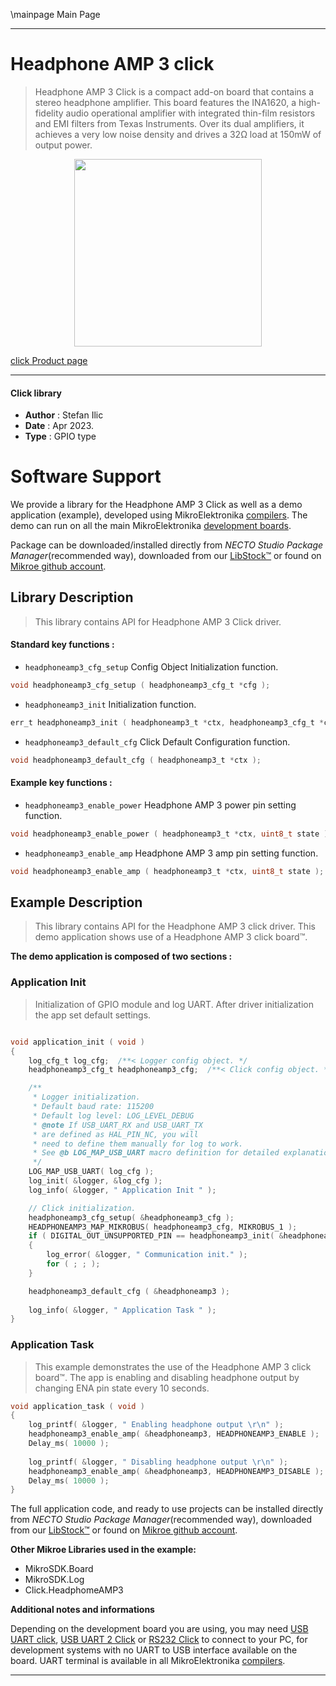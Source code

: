 \mainpage Main Page

---
# Headphone AMP 3 click

> Headphone AMP 3 Click is a compact add-on board that contains a stereo headphone amplifier. This board features the INA1620, a high-fidelity audio operational amplifier with integrated thin-film resistors and EMI filters from Texas Instruments. Over its dual amplifiers, it achieves a very low noise density and drives a 32Ω load at 150mW of output power. 

<p align="center">
  <img src="https://download.mikroe.com/images/click_for_ide/headphoneamp3_click.png" height=300px>
</p>

[click Product page](https://www.mikroe.com/headphone-amp-3-click)

---


#### Click library

- **Author**        : Stefan Ilic
- **Date**          : Apr 2023.
- **Type**          : GPIO type


# Software Support

We provide a library for the Headphone AMP 3 Click
as well as a demo application (example), developed using MikroElektronika
[compilers](https://www.mikroe.com/necto-studio).
The demo can run on all the main MikroElektronika [development boards](https://www.mikroe.com/development-boards).

Package can be downloaded/installed directly from *NECTO Studio Package Manager*(recommended way), downloaded from our [LibStock&trade;](https://libstock.mikroe.com) or found on [Mikroe github account](https://github.com/MikroElektronika/mikrosdk_click_v2/tree/master/clicks).

## Library Description

> This library contains API for Headphone AMP 3 Click driver.

#### Standard key functions :

- `headphoneamp3_cfg_setup` Config Object Initialization function.
```c
void headphoneamp3_cfg_setup ( headphoneamp3_cfg_t *cfg );
```

- `headphoneamp3_init` Initialization function.
```c
err_t headphoneamp3_init ( headphoneamp3_t *ctx, headphoneamp3_cfg_t *cfg );
```

- `headphoneamp3_default_cfg` Click Default Configuration function.
```c
void headphoneamp3_default_cfg ( headphoneamp3_t *ctx );
```

#### Example key functions :

- `headphoneamp3_enable_power` Headphone AMP 3 power pin setting function.
```c
void headphoneamp3_enable_power ( headphoneamp3_t *ctx, uint8_t state );
```

- `headphoneamp3_enable_amp` Headphone AMP 3 amp pin setting function.
```c
void headphoneamp3_enable_amp ( headphoneamp3_t *ctx, uint8_t state );
```

## Example Description

> This library contains API for the Headphone AMP 3 click driver.
  This demo application shows use of a Headphone AMP 3 click board™.

**The demo application is composed of two sections :**

### Application Init

> Initialization of GPIO module and log UART.
  After driver initialization the app set default settings.

```c

void application_init ( void ) 
{
    log_cfg_t log_cfg;  /**< Logger config object. */
    headphoneamp3_cfg_t headphoneamp3_cfg;  /**< Click config object. */

    /** 
     * Logger initialization.
     * Default baud rate: 115200
     * Default log level: LOG_LEVEL_DEBUG
     * @note If USB_UART_RX and USB_UART_TX 
     * are defined as HAL_PIN_NC, you will 
     * need to define them manually for log to work. 
     * See @b LOG_MAP_USB_UART macro definition for detailed explanation.
     */
    LOG_MAP_USB_UART( log_cfg );
    log_init( &logger, &log_cfg );
    log_info( &logger, " Application Init " );

    // Click initialization.
    headphoneamp3_cfg_setup( &headphoneamp3_cfg );
    HEADPHONEAMP3_MAP_MIKROBUS( headphoneamp3_cfg, MIKROBUS_1 );
    if ( DIGITAL_OUT_UNSUPPORTED_PIN == headphoneamp3_init( &headphoneamp3, &headphoneamp3_cfg ) ) 
    {
        log_error( &logger, " Communication init." );
        for ( ; ; );
    }

    headphoneamp3_default_cfg ( &headphoneamp3 );
    
    log_info( &logger, " Application Task " );
}

```

### Application Task

> This example demonstrates the use of the Headphone AMP 3 click board™.
  The app is enabling and disabling headphone output by changing ENA pin state every 10 seconds. 

```c
void application_task ( void ) 
{
    log_printf( &logger, " Enabling headphone output \r\n" );
    headphoneamp3_enable_amp( &headphoneamp3, HEADPHONEAMP3_ENABLE );
    Delay_ms( 10000 );
    
    log_printf( &logger, " Disabling headphone output \r\n" );
    headphoneamp3_enable_amp( &headphoneamp3, HEADPHONEAMP3_DISABLE );
    Delay_ms( 10000 );
}
```


The full application code, and ready to use projects can be installed directly from *NECTO Studio Package Manager*(recommended way), downloaded from our [LibStock&trade;](https://libstock.mikroe.com) or found on [Mikroe github account](https://github.com/MikroElektronika/mikrosdk_click_v2/tree/master/clicks).

**Other Mikroe Libraries used in the example:**

- MikroSDK.Board
- MikroSDK.Log
- Click.HeadphomeAMP3

**Additional notes and informations**

Depending on the development board you are using, you may need
[USB UART click](https://www.mikroe.com/usb-uart-click),
[USB UART 2 Click](https://www.mikroe.com/usb-uart-2-click) or
[RS232 Click](https://www.mikroe.com/rs232-click) to connect to your PC, for
development systems with no UART to USB interface available on the board. UART
terminal is available in all MikroElektronika
[compilers](https://shop.mikroe.com/compilers).

---
